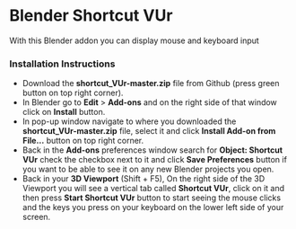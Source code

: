 # Blender Shortcut VUr

With this Blender addon you can display mouse and keyboard input

### Installation Instructions

- Download the **shortcut_VUr-master.zip** file from Github (press green button on top right corner).
- In Blender go to **Edit** > **Add-ons** and on the right side of that window click on **Install** button.
- In pop-up window navigate to where you downloaded the **shortcut_VUr-master.zip** file, select it and click **Install Add-on from File...** button on top right corner.
- Back in the **Add-ons** preferences window search for **Object: Shortcut VUr** check the checkbox next to it and click **Save Preferences** button if you want to be able to see it on any new Blender projects you open.
- Back in your **3D Viewport** (Shift + F5), On the right side of the 3D Viewport you will see a vertical tab called **Shortcut VUr**, click on it and then press **Start Shortcut VUr** button to start seeing the mouse clicks and the keys you press on your keyboard on the lower left side of your screen. 




